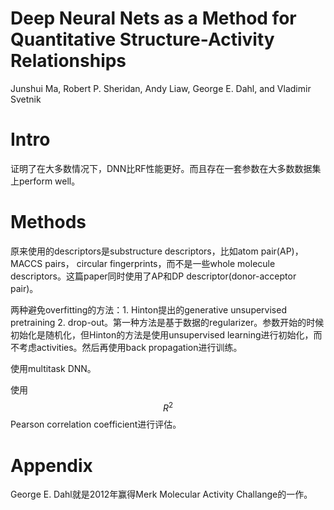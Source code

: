 # Deep Neural Nets as a Method for Quantitative Structure-Activity Relationships

Junshui Ma, Robert P. Sheridan, Andy Liaw, George E. Dahl, and Vladimir Svetnik

# Intro

证明了在大多数情况下，DNN比RF性能更好。而且存在一套参数在大多数数据集上perform well。

# Methods

原来使用的descriptors是substructure descriptors，比如atom pair(AP)，MACCS pairs， circular fingerprints，而不是一些whole molecule descriptors。这篇paper同时使用了AP和DP descriptor(donor-acceptor pair)。

两种避免overfitting的方法：1. Hinton提出的generative unsupervised pretraining 2. drop-out。第一种方法是基于数据的regularizer。参数开始的时候初始化是随机化，但Hinton的方法是使用unsupervised learning进行初始化，而不考虑activities。然后再使用back propagation进行训练。

使用multitask DNN。

使用$$R^2$$ Pearson correlation coefficient进行评估。

# Appendix

George E. Dahl就是2012年赢得Merk Molecular Activity Challange的一作。